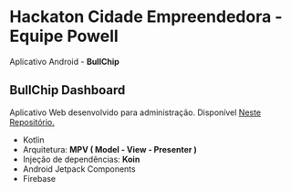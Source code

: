 # Hackaton Cidade Empreendedora - Equipe Powell

Aplicativo Android - **BullChip**

## BullChip Dashboard

Aplicativo Web desenvolvido para administração. Disponível [Neste Repositório.](https://github.com/ivanvoliveira/bullchip-admin)

- Kotlin
- Arquitetura: **MPV ( Model - View - Presenter )**
- Injeção de dependências: **Koin**
- Android Jetpack Components
- Firebase
